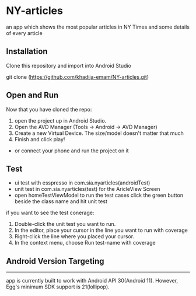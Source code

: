 # NY-articles
an app which shows the most popular articles in NY Times and some details of every article 

## **Installation**
Clone this repository and import into Android Studio

git clone (https://github.com/khadija-emam/NY-articles.git)


## **Open and Run**
Now that you have cloned the repo:

1. open the project up in Android Studio.
2. Open the AVD Manager (Tools -> Android -> AVD Manager)
3. Create a new Virtual Device. The size/model doesn't matter that much
4. Finish and click play! 
* or connect your phone and run the project on it


## **Test**
- ui test with esspresso in com.sia.nyarticles(androidTest)
- unit test in com.sia.nyarticles(test) for the AricleView Screen
-  open homeTestViewModel to run the test cases
click the green button beside the class name and hit unit test

if you want to see the test conerage:
1. Double-click the unit test you want to run.
2. In the editor, place your cursor in the line you want to run with coverage
3. Right-click the line where you placed your cursor.
4. In the context menu, choose Run test-name with coverage


## **Android Version Targeting**
-----------------------------
app is currently built to work with Android API 30(Android 11).
However, Egg's minimum SDK support is 21(lollipop).
